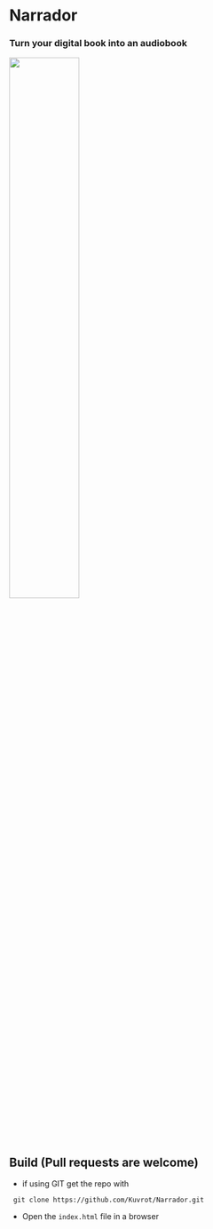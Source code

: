 # Narrador
### Turn your digital book into an audiobook
<img src="https://github.com/user-attachments/assets/8059e873-1f6e-444d-beee-1f087f5a6c23" width=50% height=50%>


 ## Build (Pull requests are welcome)
* if using GIT get the repo with
 ```
  git clone https://github.com/Kuvrot/Narrador.git
 ```
* Open the `index.html` file in a browser

 
